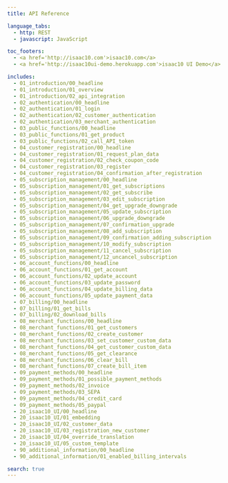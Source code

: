 ```yaml
---
title: API Reference

language_tabs:
  - http: REST
  - javascript: JavaScript

toc_footers:
  - <a href='http://isaac10.com'>isaac10.com</a>
  - <a href='http://isaac10ui-demo.herokuapp.com'>isaac10 UI Demo</a>

includes:
  - 01_introduction/00_headline
  - 01_introduction/01_overview
  - 01_introduction/02_api_integration
  - 02_authentication/00_headline
  - 02_authentication/01_login
  - 02_authentication/02_customer_authentication
  - 02_authentication/03_merchant_authentication
  - 03_public_functions/00_headline
  - 03_public_functions/01_get_product
  - 03_public_functions/02_call_API_token
  - 04_customer_registration/00_headline
  - 04_customer_registration/01_request_plan_data
  - 04_customer_registration/02_check_coupon_code
  - 04_customer_registration/03_register
  - 04_customer_registration/04_confirmation_after_registration
  - 05_subscription_management/00_headline
  - 05_subscription_management/01_get_subscriptions
  - 05_subscription_management/02_get_subscribe
  - 05_subscription_management/03_edit_subscription
  - 05_subscription_management/04_get_upgrade_downgrade
  - 05_subscription_management/05_update_subscription
  - 05_subscription_management/06_upgrade_downgrade
  - 05_subscription_management/07_confirmation_upgrade
  - 05_subscription_management/08_add_subscription
  - 05_subscription_management/09_confirmation_adding_subscription
  - 05_subscription_management/10_modify_subscription
  - 05_subscription_management/11_cancel_subscription
  - 05_subscription_management/12_uncancel_subscription
  - 06_account_functions/00_headline
  - 06_account_functions/01_get_account
  - 06_account_functions/02_update_account
  - 06_account_functions/03_update_password
  - 06_account_functions/04_update_billing_data
  - 06_account_functions/05_update_payment_data
  - 07_billing/00_headline
  - 07_billing/01_get_bills
  - 07_billing/02_download_bills
  - 08_merchant_functions/00_headline
  - 08_merchant_functions/01_get_customers
  - 08_merchant_functions/02_create_customer
  - 08_merchant_functions/03_set_customer_custom_data
  - 08_merchant_functions/04_get_customer_custom_data
  - 08_merchant_functions/05_get_clearance
  - 08_merchant_functions/06_clear_bill
  - 08_merchant_functions/07_create_bill_item
  - 09_payment_methods/00_headline
  - 09_payment_methods/01_possible_payment_methods
  - 09_payment_methods/02_invoice
  - 09_payment_methods/03_SEPA
  - 09_payment_methods/04_credit_card
  - 09_payment_methods/05_paypal
  - 20_isaac10_UI/00_headline
  - 20_isaac10_UI/01_embedding
  - 20_isaac10_UI/02_customer_data
  - 20_isaac10_UI/03_registration_new_customer
  - 20_isaac10_UI/04_override_translation
  - 20_isaac10_UI/05_custom_template
  - 90_additional_information/00_headline
  - 90_additional_information/01_enabled_billing_intervals

search: true
---
```

